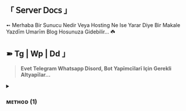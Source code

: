 ## 「 𝖲𝖾𝗋𝗏𝖾𝗋 𝖣𝗈𝖼𝗌 」

➻ Merhaba Bir Sunucu Nedir Veya Hosting Ne Ise Yarar Diye Bir Makale Yazdīm Umarīm Blog Hosunuza Gidebilir... ☘️

## ➽ Tg | Wp | Dd 」

> **Evet Telegram Whatsapp Disord, Bot Yapīmcīlarī Için Gerekli Altyapīlar...**

<details>
<summary><h3> ᴍᴇᴛʜᴏᴅ (1) </b>
</h3></summary>
  
## ➽ Oketo 」

![Develop on Okteto](https://okteto.com/develop-okteto.svg)

##  ➽ ʜᴇʀᴏᴋᴜ 」
</h3>
<p align="center"><a href="https://dashboard.heroku.com/new?template=https://github.com/lizyangelxdark/PhantomMusic"> <img src="https://img.shields.io/badge/Deploy%20On%20Heroku-black?style=for-the-badge&logo=heroku" width="220" height="38.45"/></a></p>

## ➽ Railway 」

![Deploy+on+Railway](https://railway.app/button.svg)

</b></summary><br>

## 「 Ssh 」

> **Aynen Tipki Ssh Baglanti Icin Termux Gerektiren Islemerdern Søz Konusu...**

## ➽ OpenSsŁ 」
<details>
<summary><h3> ᴍᴇᴛʜᴏᴅ (2) </b>
</h3></summary>
  
### Kurulum OpenSsl.

```
$ pkg update && pkg upgrade
```

### Gerekli Paketkeri Kuralīm.
```js
$ pkg install apache2 git neovim wget curl
```

### Simdi Ise Baglantimizi Ayarlayalim.

```
$ pkg install openssh neofetch fish nmap
```

### Baglantiyi Etkinlestirelim.

```
$ sshd
```

### Ardından, kullanıcı adınızı ve IP adresinizi ifconfig ile kontrol edin:

```
$ whoami
```

### Şimdi SSH hizmetinin hangi bağlantı noktasında çalıştığını kontrol etmemiz gerekiyor. İle kontrol edebilirsiniz.

```
$ nmap -sV 127.0.0.1
```

### Bağlantı Noktası Numarasına sahip olduğunuzda, PC'nize geçin ve cihazınıza.

```
$ ssh -p <PORT> <USER>@<IP>
```

### Örneğin, benim için tam komut şöyle olurdu.

```
$ ssh -p 8022 u0_a147@192.168.0.105
```

### Sonraki varsayılan kabuğu şu şekilde değiştirin.

```
$ chsh /data/data/com.termux/files/usr/bin/fish
```

### Artik Server Hazir Örnek Bir Görsel.

</h2>

<p align="center">
  <img src="https://telegra.ph/file/d081ab00989ce75c8416a.jpg">
</p>

---------------------


<details>
<summary><h3> ᴍᴇᴛʜᴏᴅ (3) </b>
</h3></summary>


# 「 Vds | Vps 」


> **Bazi Kurumlar Yada Bilisim Firmalarī Īçin Kīyak Bir Haberim Var Artīk Masrafsīz Bir Sekilde Projelerinizi Halledebilmeniz Īçin Gerekli (Virtual Operating Systems)..
> Notice: Saldīrīya Ugramanīz Durumda Moderatorler Sorumlu Olmayacaktīr..**

## ➽ Cocalc 」

<p align="center"><a href="</h2>

<p align="center">
  <img src="https://telegra.ph/file/d6f7a34a70c4c4232bd46.gif">

</p>
<p align="center">
    <a href="https://cocalc.com/" alt="Offical"> <img src="https://img.shields.io/badge/Made%20with-Python-black.svg?style=flat-square&logo=python&logoColor=blue&color=red" /></a>

-----------------------    

## ➽ Goorm.ide 」

<p align="center"><a href="</h2>

<p align="center">
  <img src="https://telegra.ph/file/c51884c5ad20ae8e49b47.gif">

  
</p>
<p align="center">
    <a href="https://goorm.io" alt="Offical"> <img src="https://img.shields.io/badge/Made%20with-Python-black.svg?style=flat-square&logo=python&logoColor=blue&color=red" /></a>

----------------------- 

<details>
<summary><h3> ᴍᴇᴛʜᴏᴅ (4) </b>
</h3></summary>


## 「 Open Ssh 」

➻ . ☘️

## ➽ Shell 」

> **Sanīrīm Level Atlamīs Olsanda Senin Īçin Iyi Bīr Haberim Var Proxy, Socs V5 Sosyal Medya Īçinde Özel Köprü Geçitleri**

## ➽ Ocean 」

<p align="center"><a href="</h2>

<p align="center">
  <img src="https://telegra.ph/file/f283d84a46ffa4aa03554.gif">

</p>
<p align="center">
    <a href="https://sshocean.com" alt="Offical"> <img src="https://img.shields.io/badge/Made%20with-Python-black.svg?style=flat-square&logo=python&logoColor=blue&color=red" /></a>

